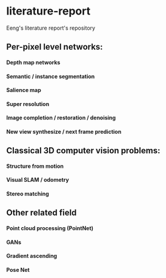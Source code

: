 # literature-report
Eeng's literature report's repository


## Per-pixel level networks:
#### Depth map networks
#### Semantic / instance segmentation
#### Salience map
#### Super resolution
#### Image completion / restoration / denoising
#### New view synthesize / next frame prediction

## Classical 3D computer vision problems:
#### Structure from motion
#### Visual SLAM / odometry
#### Stereo matching

## Other related field
#### Point cloud processing (PointNet)
#### GANs
#### Gradient ascending
#### Pose Net
